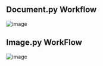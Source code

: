 ## Document.py Workflow
![image](https://github.com/user-attachments/assets/d4969b9e-7674-4059-baab-61d0a747ae3a)
## Image.py WorkFlow
![image](https://github.com/user-attachments/assets/f58d59d5-3594-421b-8bd6-4dd935d58501)
